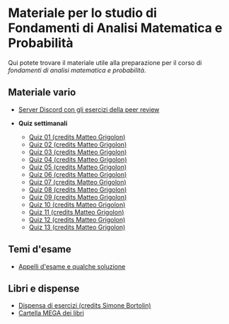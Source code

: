 # Materiale per lo studio di Fondamenti di Analisi Matematica e Probabilità

Qui potete trovare il materiale utile alla preparazione per il corso di _fondamenti di analisi matematica e probabilità_.

## Materiale vario
<!--- - [Formulario di analisi 2 (credits Matteo Grigolon)](/Dati/Studio/II_Anno/FAMP/Materiale_vario/) --->
<!--- - [Formulario di probabilità (credits Matteo Grigolon)](/Dati/Studio/II_Anno/FAMP/Materiale_vario/) --->
- [Server Discord con gli esercizi della peer review](https://discord.gg/wzzreRwW)

- **Quiz settimanali**
  - [Quiz 01 (credits Matteo Grigolon)](/Dati/Studio/II_Anno/FAMP/Materiale_vario/Quiz_settimanali/Quiz%2001%20(credits%20Matteo%20Grigolon).pdf)
  - [Quiz 02 (credits Matteo Grigolon)](/Dati/Studio/II_Anno/FAMP/Materiale_vario/Quiz_settimanali/Quiz%2002%20(credits%20Matteo%20Grigolon).pdf)
  - [Quiz 03 (credits Matteo Grigolon)](/Dati/Studio/II_Anno/FAMP/Materiale_vario/Quiz_settimanali/Quiz%2003%20(credits%20Matteo%20Grigolon).pdf)
  - [Quiz 04 (credits Matteo Grigolon)](/Dati/Studio/II_Anno/FAMP/Materiale_vario/Quiz_settimanali/Quiz%2004%20(credits%20Matteo%20Grigolon).pdf)
  - [Quiz 05 (credits Matteo Grigolon)](/Dati/Studio/II_Anno/FAMP/Materiale_vario/Quiz_settimanali/Quiz%2005%20(credits%20Matteo%20Grigolon).pdf)
  - [Quiz 06 (credits Matteo Grigolon)](/Dati/Studio/II_Anno/FAMP/Materiale_vario/Quiz_settimanali/Quiz%2006%20(credits%20Matteo%20Grigolon).pdf)
  - [Quiz 07 (credits Matteo Grigolon)](/Dati/Studio/II_Anno/FAMP/Materiale_vario/Quiz_settimanali/Quiz%2007%20(credits%20Matteo%20Grigolon).pdf)
  - [Quiz 08 (credits Matteo Grigolon)](/Dati/Studio/II_Anno/FAMP/Materiale_vario/Quiz_settimanali/Quiz%2008%20(credits%20Matteo%20Grigolon).pdf)
  - [Quiz 09 (credits Matteo Grigolon)](/Dati/Studio/II_Anno/FAMP/Materiale_vario/Quiz_settimanali/Quiz%2009%20(credits%20Matteo%20Grigolon).pdf)
  - [Quiz 10 (credits Matteo Grigolon)](/Dati/Studio/II_Anno/FAMP/Materiale_vario/Quiz_settimanali/Quiz%2010%20(credits%20Matteo%20Grigolon).pdf)
  - [Quiz 11 (credits Matteo Grigolon)](/Dati/Studio/II_Anno/FAMP/Materiale_vario/Quiz_settimanali/Quiz%2011%20(credits%20Matteo%20Grigolon).pdf)
  - [Quiz 12 (credits Matteo Grigolon)](/Dati/Studio/II_Anno/FAMP/Materiale_vario/Quiz_settimanali/Quiz%2012%20(credits%20Matteo%20Grigolon).pdf)
  - [Quiz 13 (credits Matteo Grigolon)](/Dati/Studio/II_Anno/FAMP/Materiale_vario/Quiz_settimanali/Quiz%2013%20(credits%20Matteo%20Grigolon).pdf)

## Temi d'esame 
- [Appelli d'esame e qualche soluzione](/Dati/Studio/II_Anno/FAMP/Temi_d’esame)

## Libri e dispense
- [Dispensa di esercizi (credits Simone Bortolin)](/Dati/Studio/II_Anno/FAMP/Libri_e_dispense/FAMP_dispensa.pdf)
- [Cartella MEGA dei libri](https://mega.nz/folder/UoFGlY5S#oEVruDxA9Xnk5nulPOrXMw/folder/l10Thb6C)


